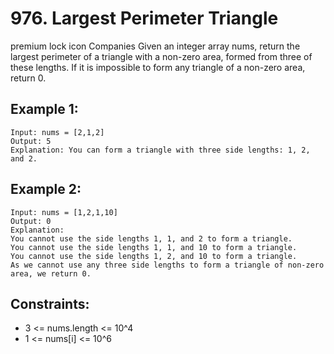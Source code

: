 # 976. Largest Perimeter Triangle

premium lock icon
Companies
Given an integer array nums, return the largest perimeter of a triangle with a non-zero area, formed from three of these lengths. If it is impossible to form any triangle of a non-zero area, return 0.

## Example 1:

```
Input: nums = [2,1,2]
Output: 5
Explanation: You can form a triangle with three side lengths: 1, 2, and 2.
```

## Example 2:

```
Input: nums = [1,2,1,10]
Output: 0
Explanation:
You cannot use the side lengths 1, 1, and 2 to form a triangle.
You cannot use the side lengths 1, 1, and 10 to form a triangle.
You cannot use the side lengths 1, 2, and 10 to form a triangle.
As we cannot use any three side lengths to form a triangle of non-zero area, we return 0.
```

## Constraints:

- 3 <= nums.length <= 10^4
- 1 <= nums[i] <= 10^6
